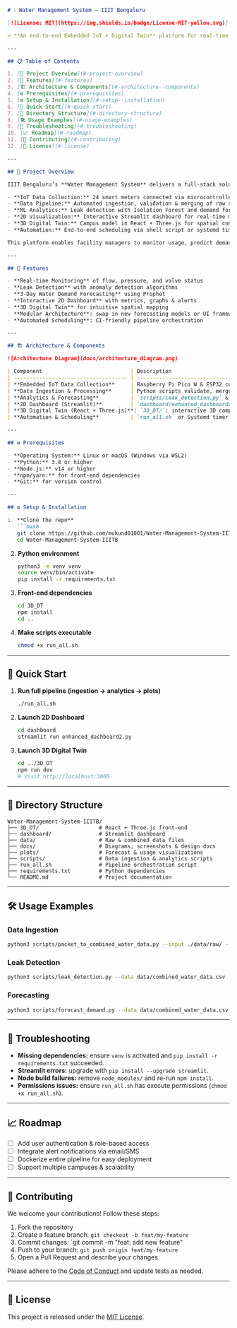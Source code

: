````markdown
# 💧 Water Management System – IIIT Bengaluru

[![License: MIT](https://img.shields.io/badge/License-MIT-yellow.svg)](LICENSE) [![Python](https://img.shields.io/badge/Python-3.8%2B-blue)](#) [![Node.js](https://img.shields.io/badge/Node.js-%3E%3D14-green)](#)

> **An end-to-end Embedded IoT + Digital Twin** platform for real-time campus water monitoring, forecasting, leak detection, and 3D visualization.

---

## 📋 Table of Contents

1. [🚀 Project Overview](#-project-overview)
2. [🌟 Features](#-features)
3. [🏗 Architecture & Components](#-architecture--components)
4. [⚙️ Prerequisites](#️-prerequisites)
5. [⚙️ Setup & Installation](#️-setup--installation)
6. [🚀 Quick Start](#-quick-start)
7. [📂 Directory Structure](#-directory-structure)
8. [🛠 Usage Examples](#-usage-examples)
9. [🐞 Troubleshooting](#-troubleshooting)
10. [📈 Roadmap](#-roadmap)
11. [🤝 Contributing](#-contributing)
12. [📄 License](#-license)

---

## 🚀 Project Overview

IIIT Bengaluru’s **Water Management System** delivers a full-stack solution encompassing:

- **IoT Data Collection:** 24 smart meters connected via microcontrollers
- **Data Pipeline:** Automated ingestion, validation & merging of raw sensor data
- **ML Analytics:** Leak detection with Isolation Forest and demand forecasting using Prophet
- **2D Visualization:** Interactive Streamlit dashboard for real-time metrics & alerts
- **3D Digital Twin:** Campus model in React + Three.js for spatial context
- **Automation:** End-to-end scheduling via shell script or systemd timers

This platform enables facility managers to monitor usage, predict demand, detect leaks early, and visualize campus water flow in 3D.

---

## 🌟 Features

- **Real-time Monitoring** of flow, pressure, and valve status
- **Leak Detection** with anomaly detection algorithms
- **3-Day Water Demand Forecasting** using Prophet
- **Interactive 2D Dashboard** with metrics, graphs & alerts
- **3D Digital Twin** for intuitive spatial mapping
- **Modular Architecture**: swap in new forecasting models or UI frameworks
- **Automated Scheduling**: CI-friendly pipeline orchestration

---

## 🏗 Architecture & Components

![Architecture Diagram](docs/architecture_diagram.png)

| Component                            | Description                                                                 |
| ------------------------------------ | --------------------------------------------------------------------------- |
| **Embedded IoT Data Collection**     | Raspberry Pi Pico W & ESP32 collect meter readings via I²C & MQTT           |
| **Data Ingestion & Processing**      | Python scripts validate, merge & store data as `data/combined_water_data.csv`|
| **Analytics & Forecasting**          | `scripts/leak_detection.py` & `scripts/forecast_demand.py`                  |
| **2D Dashboard (Streamlit)**         | `dashboard/enhanced_dashboard2.py`: dashboards + Plotly charts              |
| **3D Digital Twin (React + Three.js)**| `3D_DT/`: interactive 3D campus model                                       |
| **Automation & Scheduling**          | `run_all.sh` or Systemd timer to run pipeline every 30 minutes              |

---

## ⚙️ Prerequisites

- **Operating System:** Linux or macOS (Windows via WSL2)
- **Python:** 3.8 or higher
- **Node.js:** v14 or higher
- **npm/yarn:** for front-end dependencies
- **Git:** for version control

---

## ⚙️ Setup & Installation

1. **Clone the repo**
   ```bash
   git clone https://github.com/mukund01001/Water-Management-System-IIITB.git
   cd Water-Management-System-IIITB
````

2. **Python environment**

   ```bash
   python3 -m venv venv
   source venv/bin/activate
   pip install -r requirements.txt
   ```

3. **Front-end dependencies**

   ```bash
   cd 3D_DT
   npm install
   cd ..
   ```

4. **Make scripts executable**

   ```bash
   chmod +x run_all.sh
   ```

---

## 🚀 Quick Start

1. **Run full pipeline (ingestion → analytics → plots)**

   ```bash
   ./run_all.sh
   ```

2. **Launch 2D Dashboard**

   ```bash
   cd dashboard
   streamlit run enhanced_dashboard2.py
   ```

3. **Launch 3D Digital Twin**

   ```bash
   cd ../3D_DT
   npm run dev
   # Visit http://localhost:3000
   ```

---

## 📂 Directory Structure

```text
Water-Management-System-IIITB/
├── 3D_DT/                   # React + Three.js front-end
├── dashboard/               # Streamlit dashboard
├── data/                    # Raw & combined data files
├── docs/                    # Diagrams, screenshots & design docs
├── plots/                   # Forecast & usage visualizations
├── scripts/                 # Data ingestion & analytics scripts
├── run_all.sh               # Pipeline orchestration script
├── requirements.txt         # Python dependencies
└── README.md                # Project documentation
```

---

## 🛠 Usage Examples

### Data Ingestion

```bash
python3 scripts/packet_to_combined_water_data.py --input ./data/raw/ --output ./data/combined.csv
```

### Leak Detection

```bash
python3 scripts/leak_detection.py --data data/combined_water_data.csv --threshold 0.1
```

### Forecasting

```bash
python3 scripts/forecast_demand.py --data data/combined_water_data.csv --days 3
```

---

## 🐞 Troubleshooting

* **Missing dependencies:** ensure `venv` is activated and `pip install -r requirements.txt` succeeded.
* **Streamlit errors:** upgrade with `pip install --upgrade streamlit`.
* **Node build failures:** remove `node_modules/` and re-run `npm install`.
* **Permissions issues:** ensure `run_all.sh` has execute permissions (`chmod +x run_all.sh`).

---

## 📈 Roadmap

* [ ] Add user authentication & role-based access
* [ ] Integrate alert notifications via email/SMS
* [ ] Dockerize entire pipeline for easy deployment
* [ ] Support multiple campuses & scalability

---

## 🤝 Contributing

We welcome your contributions! Follow these steps:

1. Fork the repository
2. Create a feature branch: `git checkout -b feat/my-feature`
3. Commit changes: \`git commit -m "feat: add new feature"
4. Push to your branch: `git push origin feat/my-feature`
5. Open a Pull Request and describe your changes

Please adhere to the [Code of Conduct](CODE_OF_CONDUCT.md) and update tests as needed.

---

## 📄 License

This project is released under the [MIT License](LICENSE).

```
```

